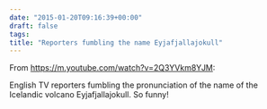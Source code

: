 ```yaml
---
date: "2015-01-20T09:16:39+00:00"
draft: false
tags: 
title: "Reporters fumbling the name Eyjafjallajokull"
---
```

From https://m.youtube.com/watch?v=2Q3YVkm8YJM:

English TV reporters fumbling the pronunciation of the name of the Icelandic volcano Eyjafjallajokull. So funny!
